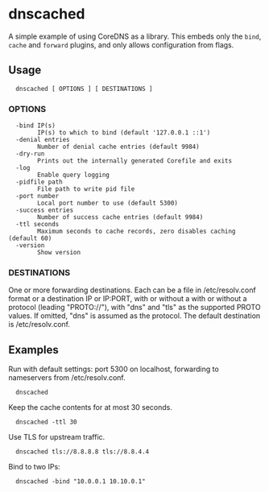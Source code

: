 # dnscached

A simple example of using CoreDNS as a library. This embeds only the `bind`,
`cache` and `forward` plugins, and only allows configuration from flags.

## Usage

```
  dnscached [ OPTIONS ] [ DESTINATIONS ]
```

### OPTIONS

```
  -bind IP(s)
    	IP(s) to which to bind (default '127.0.0.1 ::1')
  -denial entries
    	Number of denial cache entries (default 9984)
  -dry-run
    	Prints out the internally generated Corefile and exits
  -log
    	Enable query logging
  -pidfile path
    	File path to write pid file
  -port number
    	Local port number to use (default 5300)
  -success entries
    	Number of success cache entries (default 9984)
  -ttl seconds
    	Maximum seconds to cache records, zero disables caching (default 60)
  -version
    	Show version
```

### DESTINATIONS

One or more forwarding destinations. Each can be a file in /etc/resolv.conf
format or a destination IP or IP:PORT, with or without a with or without a
protocol (leading "PROTO://"), with "dns" and "tls" as the supported PROTO
values. If omitted, "dns" is assumed as the protocol. The default destination is
/etc/resolv.conf.

## Examples

Run with default settings: port 5300 on localhost, forwarding to nameservers from /etc/resolv.conf.
```
  dnscached
```

Keep the cache contents for at most 30 seconds.

```
  dnscached -ttl 30
```

Use TLS for upstream traffic.

```
  dnscached tls://8.8.8.8 tls://8.8.4.4
```

Bind to two IPs:

```
  dnscached -bind "10.0.0.1 10.10.0.1"
```

